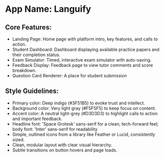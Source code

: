 # **App Name**: Languify

## Core Features:

- Landing Page: Home page with platform intro, key features, and calls to action.
- Student Dashboard: Dashboard displaying available practice papers and their completion status.
- Exam Simulator: Timed, interactive exam simulator with auto-saving.
- Feedback Display: Feedback page to view tutor comments and score breakdown.
- Question Card Renderer: A place for student submission

## Style Guidelines:

- Primary color: Deep indigo (#3F51B5) to evoke trust and intellect.
- Background color: Very light gray (#F5F5F5) to keep focus on content.
- Accent color: A neutral light-grey (#D3D3D3) to highlight calls to action and important feedback.
- Headline font: 'Space Grotesk' sans-serif for a clean, tech-forward feel; body font: 'Inter' sans-serif for readability
- Simple, outlined icons from a library like Feather or Lucid, consistently sized.
- Clean, modular layout with clear visual hierarchy.
- Subtle transitions on button hovers and page loads.